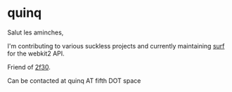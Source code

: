 quinq
=====

Salut les aminches,

I'm contributing to various suckless projects and currently
maintaining [surf](http://surf.suckless.org) for the webkit2 API.

Friend of [2f30](http://2f30.org).

Can be contacted at quinq AT fifth DOT space
